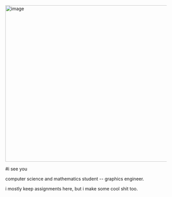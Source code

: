 <img width="1790" height="489" alt="image" src="https://github.com/user-attachments/assets/0d8e1edb-4d5e-4638-9e2d-f449e79a557e" />

#i see you

computer science and mathematics student -- graphics engineer.

i mostly keep assignments here, but i make some cool shit too.

